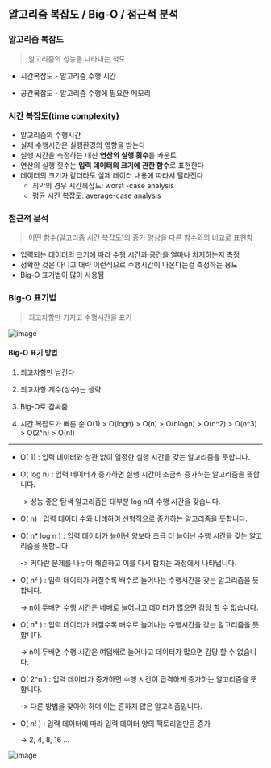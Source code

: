 ## 알고리즘 복잡도 / Big-O / 점근적 분석

### 알고리즘 복잡도

> 알고리즘의 성능을 나타내는 척도

- 시간복잡도 - 알고리즘 수행 시간

- 공간복잡도 - 알고리즘 수행에 필요한 메모리

  

### 시간 복잡도(time complexity)

- 알고리즘의 수행시간
- 실제 수행시간은 실행환경의 영향을 받는다
- 실행 시간을 측정하는 대신 **연산의 실행 횟수**를 카운트
- 연산의 실행 횟수는 **입력 데이터의 크기에 관한 함수**로 표현한다
- 데이터의 크기가 같더라도 실제 데이터  내용에 따라서 달라진다
  - 최악의 경우 시간복잡도: worst -case analysis
  - 평균 시간 복잡도: average-case analysis

### 점근적 분석

> 어떤 함수(알고리즘 시간 복잡도)의 증가 양상을  다른 함수와의 비교로 표현함

- 입력되는 데이터의 크기에 따라 수행 시간과 공간을 얼마나 차지하는지 측정
- 정확한 것은 아니고 대략 이런식으로 수행시간이 나온다는걸 측정하는 용도
- Big-O 표기법이 많이 사용됨

### Big-O 표기법 

>  최고차항만 가지고 수행시간을 표기


![image](https://user-images.githubusercontent.com/29223461/187305819-300b0bcb-c96f-461f-a5e4-61b4d1d32ec8.png)


#### Big-O 표기 방법

1. 최고차항만 남긴다

2. 최고차항 계수(상수)는 생략
3. Big-O로 감싸줌



4. 시간 복잡도가 빠른 순
 O(1) > O(logn) > O(n) > O(nlogn) > O(n^2) > O(n^3) > O(2^n) > O(n!)
---

*  O( 1) : 입력 데이터와 상관 없이 일정한 실행 시간을 갖는 알고리즘을 뜻합니다.

* O( log n) : 입력 데이터가 증가하면 실행 시간이 조금씩 증가하는 알고리즘을 뜻합니다.

  -> 성능 좋은 탐색 알고리즘은 대부분 log n의 수행 시간을 갖습니다.

  

*  O( n) : 입력 데이터 수와 비례하여 선형적으로 증가하는 알고리즘을 뜻합니다.

  

* O( n* log n ) : 입력 데이터가 늘어난 양보다 조금 더 늘어난 수행 시간을 갖는 알고리즘을 뜻합니다.

  -> 커다란 문제를 나누어 해결하고 이를 다시 합치는 과정에서 나타냅니다.

  

* O( n² ) : 입력 데이터가 커질수록 배수로 늘어나는 수행시간을 갖는 알고리즘을 뜻합니다.

  -> n이 두배면 수행 시간은 네배로 늘어나고 데이터가 많으면 감당 할 수 없습니다.

  

* O( n³ ) : 입력 데이터가 커질수록 배수로 늘어나는 수행시간을 갖는 알고리즘을 뜻합니다.

  -> n이 두배면 수행 시간은 여덟배로 늘어나고 데이터가 많으면 감당 할 수 없습니다.

  

* O( 2^n ) : 입력 데이터가 증가하면 수행 시간이 급격하게 증가하는 알고리즘을 뜻합니다.

  -> 다른 방법을 찾아야 하며 이는 흔하지 않은 알고리즘입니다.

* O( n! ) : 입력 데이터에 따라 입력 데이터 양의 팩토리얼만큼 증가

  -> 2, 4, 8, 16 ...





![image](https://user-images.githubusercontent.com/29223461/187305776-d4b86357-7e19-490d-9d38-4c78039bf668.png)
